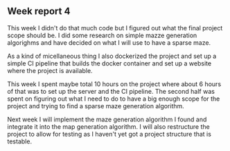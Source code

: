 ## Week report 4

This week I didn't do that much code but I figured out what the final project
scope should be. I did some research on simple mazze generation algorighms and
have decided on what I will use to have a sparse maze.

As a kind of micellaneous thing I also dockerized the project and set up a
simple CI pipeline that builds the docker container and set up a website where
the project is available.

This week I spent maybe total 10 hours on the project where about 6 hours of that
was to set up the server and the CI pipeline. The second half was spent on
figuring out what I need to do to have a big enough scope for the project and
trying to find a sparse maze generation algorithm.

Next week I will implement the maze generation algorithm I found and integrate
it into the map generation algorithm. I will also restructure the project to
allow for testing as I haven't yet got a project structure that is testable.
